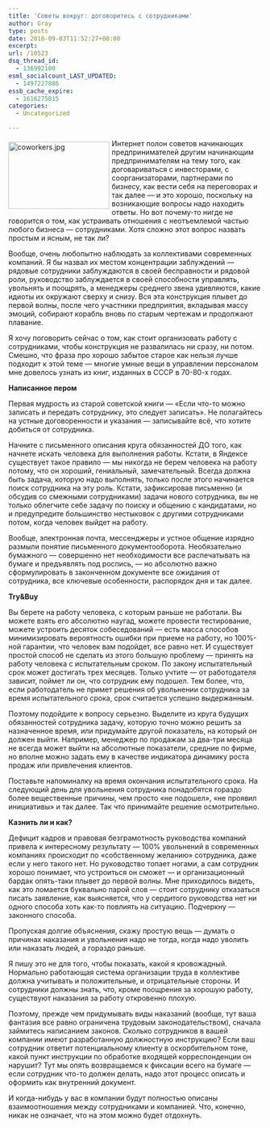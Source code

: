 ```yaml
---
title: 'Советы вокруг: договоритесь с сотрудниками'
author: Gray
type: posts
date: 2010-09-03T11:52:27+00:00
excerpt:
url: /10523
dsq_thread_id:
  - 136992100
esml_socialcount_LAST_UPDATED:
  - 1497227886
essb_cache_expire:
  - 1616275815
categories:
  - Uncategorized

---
```








<img src="https://i2.wp.com/forumimg.net/blog/coworkers.jpg?resize=200%2C133" width="200" height="133" alt="coworkers.jpg" style="float:left; margin-top:5px; margin-right:5px; margin-bottom:5px;" data-recalc-dims="1" /> 

Интернет полон советов начинающих предпринимателей другим начинающим предпринимателям на тему того, как договариваться с инвесторами, с соорганизаторами, партнерами по бизнесу, как вести себя на переговорах и так далее — и это хорошо, поскольку на возникающие вопросы надо находить ответы. Но вот почему-то нигде не говорится о том, как устраивать отношения с неотъемлемой частью любого бизнеса — сотрудниками. Хотя сложно этот вопрос назвать простым и ясным, не так ли?

Вообще, очень любопытно наблюдать за коллективами современных компаний. Я бы назвал их местом концентрации заблуждений — рядовые сотрудники заблуждаются в своей бесправности и рядовой роли, руководство заблуждается в своей способности управлять, увольнять и поощрять, а менеджеры среднего звена удивляются, какие идиоты их окружают сверху и снизу. Вся эта конструкция плывет до первой волны, после чего участники предприятия, вкладывая массу эмоций, собирают корабль вновь по старым чертежам и продолжают плавание.

Я хочу поговорить сейчас о том, как стоит организовать работу с сотрудниками, чтобы конструкция не развалилась ни сразу, ни потом. Смешно, что фраза про хорошо забытое старое как нельзя лучше подходит к этой теме — многие умные вещи в управлении персоналом мне довелось узнать из книг, изданных в СССР в 70-80-х годах.

**Написанное пером**

Первая мудрость из старой советской книги — «Если что-то можно записать и передать сотруднику, это следует записать». Не полагайтесь на устные договоренности и указания — записывайте всё, что хотите добиться от сотрудника.

Начните с письменного описания круга обязанностей ДО того, как начнете искать человека для выполнения работы. Кстати, в Яндексе существует такое правило — мы никогда не берем человека на работу потому, что он хороший, гениальный, замечательный. Всегда должна быть задача, которую надо выполнять, только после этого начинается поиск сотрудника на эту роль. Кстати, зафиксировав письменно (и обсудив со смежными сотрудниками) задачи нового сотрудника, вы не только облегчите себе задачу по поиску и общению с кандидатами, но и предупредите большинство нестыковок с другими сотрудниками потом, когда человек выйдет на работу.

Вообще, электронная почта, мессенджеры и устное общение изрядно размыли понятие письменного документооборота. Необязательно бумажного — совершенно нет необходимости все распечатывать на бумаге и предъявлять под роспись, — но абсолютно важно сформулировать в законченном документе все ожидания от сотрудника, все ключевые особенности, распорядок дня и так далее.

**Try&Buy**

Вы берете на работу человека, с которым раньше не работали. Вы можете взять его абсолютно наугад, можете провести тестирование, можете устроить десяток собеседований — есть масса способов минимизировать вероятность ошибки при приеме на работу, но 100%-ной гарантии, что человек вам подойдет, все равно нет. И существует простой способ не сделать из этого большую проблему — принять на работу человека с испытательным сроком. По закону испытательный срок может достигать трех месяцев. Только учтите — от работодателя зависит, поймет ли он, что сотрудник ему подошел. Тем более, что, если работодатель не примет решения об увольнении сотрудника за время испытательного срока, срок считается успешно выдержанным.

Поэтому подойдите к вопросу серьезно. Выделите из круга будущих обязанностей сотрудника задачу, которую точно можно решить за назначенное время, или придумайте другой показатель, на который он должен выйти. Например, менеджер по продажам за два-три месяца не всегда может выйти на абсолютные показатели, средние по фирме, но вполне можно задать ему в качестве индикатора динамику роста продаж или привлечения клиентов.

Поставьте напоминалку на время окончания испытательного срока. На следующий день для увольнения сотрудника понадобятся гораздо более вещественные причины, чем просто «не подошел», «не проявил инициативы» и так далее. Так что принимайте решение осмотрительно.

**Казнить ли и как?**

Дефицит кадров и правовая безграмотность руководства компаний привела к интересному результату — 100% увольнений в современных компаниях происходит по «собственному желанию» сотрудника, даже если у него такого нет. Но руководство топает ногами, а сам сотрудник хорошо понимает, что устроиться он сможет — и организационный бардак опять-таки плывет до первой волны. Мне приходилось видеть, как это ломается буквально парой слов — стоит сотруднику отказаться писать заявление, как выясняется, что у сердитого руководства нет ни одного способа хоть как-то повлиять на ситуацию. Подчеркну — законного способа.

Пропуская долгие объяснения, скажу простую вещь — думать о причинах наказания и увольнения надо не тогда, когда надо уволить или наказать людей, а гораздо раньше.

Я пишу это не для того, чтобы показать, какой я кровожадный. Нормально работающая система организации труда в коллективе должна учитывать и положительные, и отрицательные стороны. И сотрудники должны знать, что, кроме поощрения за хорошую работу, существуют наказания за работу откровенно плохую.

Поэтому, прежде чем придумывать виды наказаний (вообще, тут ваша фантазия все равно ограничена трудовым законодательством), сначала займитесь написанием законов. Сколько сотрудников в вашей компании имеют разработанную должностную инструкцию? Если ваш сотрудник ответит потенциальному клиенту в оскорбительном тоне, какой пункт инструкции по обработке входящей корреспонденции он нарушит? Тут мы опять возвращаемся к фиксации всего на бумаге — если сотрудник что-то должен делать, надо этот процесс описать и оформить как внутренний документ.

И когда-нибудь у вас в компании будут полностью описаны взаимоотношения между сотрудниками и компанией. Что, конечно, никак не означает, что на этом можно будет отдохнуть.